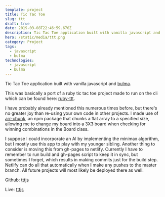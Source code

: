 ```yaml
---
template: project
title: Tic Tac Toe
slug: ttt
draft: true
date: 2019-03-08T22:46:59.670Z
description: Tic Tac Toe application built with vanilla javascript and bulma.
hero: /static/media/ttt.png
category: Project
tags:
  - javascript
  - bulma
technologies:
  - javascript
  - bulma
---
```

Tic Tac Toe application built with vanilla javascript and [bulma](https://bulma.io).

This was basically a port of a ruby tic tac toe project made to run on the cli which can be found here: [ruby-ttt](https://github.com/team5-microverse/ttt).

I have probably already mentioned this numerous times before, but there's no greater joy than re-using your own code in other projects. I made use of [arr-chunk](https://www.npmjs.com/package/arr-chunk), an npm package that chunks a flat array to a specified size, allowing me to change my  board into a 3X3 board when checking for winning combinations in the Board class.

I suppose I could incorporate an AI by implementing the minimax algorithm, but I mostly use this app to play with my younger sibling. Another thing to consider is moving this from gh-pages to netlify. Currently I have to remember to run build and gh-pages script to keep it in sync, but sometimes I forget, which results in making commits just for the build step. Netlify can do all that automatically when I make any pushes to the master branch. All future projects will most likely be deployed there as well.

Github: [tttjs](https://github.com/cdrani/tttjs)

Live: [tttjs](http://cdrani.github.io/tttjs)
